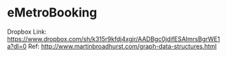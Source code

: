 # eMetroBooking

Dropbox Link: https://www.dropbox.com/sh/k315r9kfdj4xgjr/AADBgc0jdifESAImrsBgrWE1a?dl=0
Ref: http://www.martinbroadhurst.com/graph-data-structures.html
